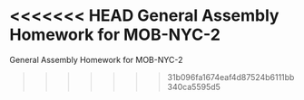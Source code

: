 <<<<<<< HEAD
General Assembly Homework for MOB-NYC-2
=======
General Assembly Homework for MOB-NYC-2

>>>>>>> 31b096fa1674eaf4d87524b6111bb340ca5595d5
